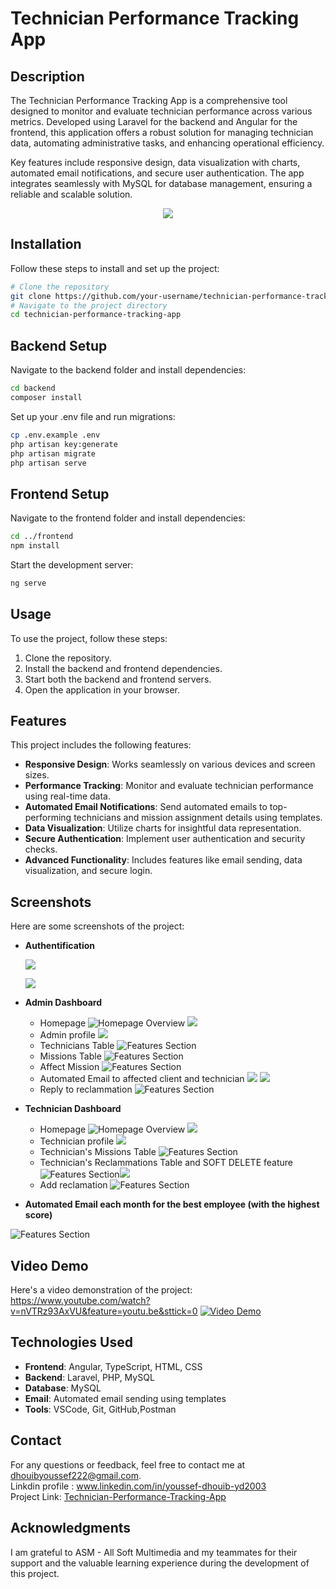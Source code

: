 # Technician Performance Tracking App

## Description

The Technician Performance Tracking App is a comprehensive tool designed to monitor and evaluate technician performance across various metrics. Developed using Laravel for the backend and Angular for the frontend, this application offers a robust solution for managing technician data, automating administrative tasks, and enhancing operational efficiency.

Key features include responsive design, data visualization with charts, automated email notifications, and secure user authentication. The app integrates seamlessly with MySQL for database management, ensuring a reliable and scalable solution.

<div align="center">
    <img src="https://skillicons.dev/icons?i=angular,laravel,mysql,typescript,php,html,css,git,vscode" />
</div>

## Installation

Follow these steps to install and set up the project:

```bash
# Clone the repository
git clone https://github.com/your-username/technician-performance-tracking-app.git
# Navigate to the project directory
cd technician-performance-tracking-app
```
## Backend Setup

Navigate to the backend folder and install dependencies:

```bash
cd backend
composer install
```
Set up your .env file and run migrations:
```bash
cp .env.example .env
php artisan key:generate
php artisan migrate
php artisan serve
```
## Frontend Setup

Navigate to the frontend folder and install dependencies:
```bash
cd ../frontend
npm install
```
Start the development server:
```bash
ng serve
```
## Usage

To use the project, follow these steps:

1. Clone the repository.
2. Install the backend and frontend dependencies.
3. Start both the backend and frontend servers.
4. Open the application in your browser.

## Features

This project includes the following features:

- **Responsive Design**: Works seamlessly on various devices and screen sizes.
- **Performance Tracking**: Monitor and evaluate technician performance using real-time data.
- **Automated Email Notifications**: Send automated emails to top-performing technicians and mission assignment details using templates.
- **Data Visualization**: Utilize charts for insightful data representation.
- **Secure Authentication**: Implement user authentication and security checks.
- **Advanced Functionality**: Includes features like email sending, data visualization, and secure login.

## Screenshots

Here are some screenshots of the project:
- **Authentification**
   
  ![](backend/projectpics/login.png)
   
  ![](backend/projectpics/register.png)        

- **Admin Dashboard**  
  - Homepage
![Homepage Overview](backend/projectpics/admindash.png)
![](backend/projectpics/home2.png)
  - Admin profile
![](backend/projectpics/profile.png)
  - Technicians Table
![Features Section](backend/projectpics/techtable.png)
  - Missions Table
![Features Section](backend/projectpics/miss1.png)
  - Affect Mission 
![Features Section](backend/projectpics/missaffect.png)  
  - Automated Email to affected client and technician 
![](backend/projectpics/techemail.png)
![](backend/projectpics/cleintemail.png)
  - Reply to reclammation 
![Features Section](backend/projectpics/replyrec.png)  

- **Technician Dashboard**  
  - Homepage
![Homepage Overview](backend/projectpics/techDashboard.png)
![](backend/projectpics/home2.png)
  - Technician profile
![](backend/projectpics/techprofil.png)
  - Technician's Missions Table
![Features Section](backend/projectpics/misstabletechdash.png)
  - Technician's Reclammations Table and SOFT DELETE feature 
![Features Section](backend/projectpics/rectabletechdash.png)![](backend/projectpics/successdeleterec.png)
  - Add reclamation 
![Features Section](backend/projectpics/addrectechdash.png)    
  
- **Automated Email each month for the best employee (with the highest score)**  
   
![Features Section](backend/projectpics/toptech.png)      

## Video Demo

Here's a video demonstration of the project:
https://www.youtube.com/watch?v=nVTRz93AxVU&feature=youtu.be&sttick=0
[![Video Demo](https://img.youtube.com/vi/25W8MoCT-VI/maxresdefault.jpg
)](https://www.youtube.com/watch?v=25W8MoCT-VI)


## Technologies Used

- **Frontend**: Angular, TypeScript, HTML, CSS
- **Backend**: Laravel, PHP, MySQL
- **Database**: MySQL
- **Email**: Automated email sending using templates
- **Tools**: VSCode, Git, GitHub,Postman

## Contact

For any questions or feedback, feel free to contact me at [dhouibyoussef222@gmail.com](mailto:dhouibyoussef222@gmail.com).<br>
Linkdin profile : www.linkedin.com/in/youssef-dhouib-yd2003 <br>
Project Link: [Technician-Performance-Tracking-App
](https://github.com/youssefdhouib/Technician-Performance-Tracking-App)

## Acknowledgments

I am grateful to ASM - All Soft Multimedia and my teammates for their support and the valuable learning experience during the development of this project.

